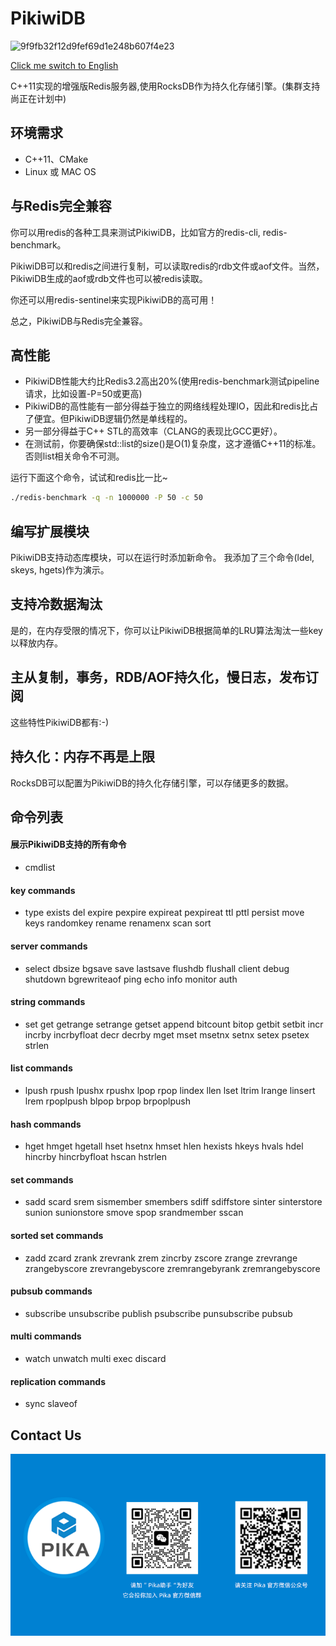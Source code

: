 # PikiwiDB

![9f9fb32f12d9fef69d1e248b607f4e23](https://github.com/OpenAtomFoundation/pikiwidb/assets/73943232/31a62cc5-de0b-4dfb-b4d9-010874da5bdb)

[Click me switch to English](README.en.md)

C++11实现的增强版Redis服务器,使用RocksDB作为持久化存储引擎。(集群支持尚正在计划中)

## 环境需求
* C++11、CMake
* Linux 或 MAC OS

## 与Redis完全兼容
 你可以用redis的各种工具来测试PikiwiDB，比如官方的redis-cli, redis-benchmark。

 PikiwiDB可以和redis之间进行复制，可以读取redis的rdb文件或aof文件。当然，PikiwiDB生成的aof或rdb文件也可以被redis读取。

 你还可以用redis-sentinel来实现PikiwiDB的高可用！

 总之，PikiwiDB与Redis完全兼容。

## 高性能
- PikiwiDB性能大约比Redis3.2高出20%(使用redis-benchmark测试pipeline请求，比如设置-P=50或更高)
- PikiwiDB的高性能有一部分得益于独立的网络线程处理IO，因此和redis比占了便宜。但PikiwiDB逻辑仍然是单线程的。
- 另一部分得益于C++ STL的高效率（CLANG的表现比GCC更好）。
- 在测试前，你要确保std::list的size()是O(1)复杂度，这才遵循C++11的标准。否则list相关命令不可测。

运行下面这个命令，试试和redis比一比~
```bash
./redis-benchmark -q -n 1000000 -P 50 -c 50
```

## 编写扩展模块
 PikiwiDB支持动态库模块，可以在运行时添加新命令。
 我添加了三个命令(ldel, skeys, hgets)作为演示。

## 支持冷数据淘汰
 是的，在内存受限的情况下，你可以让PikiwiDB根据简单的LRU算法淘汰一些key以释放内存。

## 主从复制，事务，RDB/AOF持久化，慢日志，发布订阅
 这些特性PikiwiDB都有:-)

## 持久化：内存不再是上限
 RocksDB可以配置为PikiwiDB的持久化存储引擎，可以存储更多的数据。


## 命令列表
#### 展示PikiwiDB支持的所有命令
- cmdlist

#### key commands
- type exists del expire pexpire expireat pexpireat ttl pttl persist move keys randomkey rename renamenx scan sort

#### server commands
- select dbsize bgsave save lastsave flushdb flushall client debug shutdown bgrewriteaof ping echo info monitor auth

#### string commands
- set get getrange setrange getset append bitcount bitop getbit setbit incr incrby incrbyfloat decr decrby mget mset msetnx setnx setex psetex strlen

#### list commands
- lpush rpush lpushx rpushx lpop rpop lindex llen lset ltrim lrange linsert lrem rpoplpush blpop brpop brpoplpush

#### hash commands
- hget hmget hgetall hset hsetnx hmset hlen hexists hkeys hvals hdel hincrby hincrbyfloat hscan hstrlen

#### set commands
- sadd scard srem sismember smembers sdiff sdiffstore sinter sinterstore sunion sunionstore smove spop srandmember sscan

#### sorted set commands
- zadd zcard zrank zrevrank zrem zincrby zscore zrange zrevrange zrangebyscore zrevrangebyscore zremrangebyrank zremrangebyscore

#### pubsub commands
- subscribe unsubscribe publish psubscribe punsubscribe pubsub

#### multi commands
- watch unwatch multi exec discard

#### replication commands
- sync slaveof

## Contact Us

![](docs/images/pikiwidb-wechat-cn.png)

